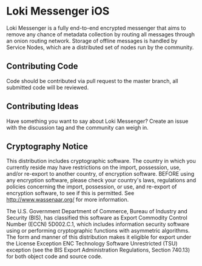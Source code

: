 # Loki Messenger iOS

Loki Messenger is a fully end-to-end encrypted messenger that aims to remove any chance of metadata collection by routing all messages through an onion routing network. Storage of offline messages is handled by Service Nodes, which are a distributed set of nodes run by the community.

## Contributing Code
Code should be contributed via pull request to the master branch, all submitted code will be reviewed.

## Contributing Ideas
Have something you want to say about Loki Messenger? Create an issue with the discussion tag and the community can weigh in.

## Cryptography Notice

This distribution includes cryptographic software. The country in which you currently reside may have restrictions on the import, possession, use, and/or re-export to another country, of encryption software. 
BEFORE using any encryption software, please check your country's laws, regulations and policies concerning the import, possession, or use, and re-export of encryption software, to see if this is permitted. 
See <http://www.wassenaar.org/> for more information.

The U.S. Government Department of Commerce, Bureau of Industry and Security (BIS), has classified this software as Export Commodity Control Number (ECCN) 5D002.C.1, which includes information security software using or performing cryptographic functions with asymmetric algorithms. 
The form and manner of this distribution makes it eligible for export under the License Exception ENC Technology Software Unrestricted (TSU) exception (see the BIS Export Administration Regulations, Section 740.13) for both object code and source code.
